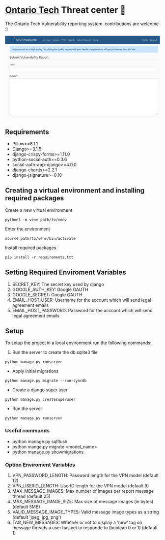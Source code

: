 


#  [Ontario Tech](https://twitter.com/ontariotech_u?lang=en) Threat center 🎯 

The Ontario Tech Vulnerability reporting system. contributions are welcome :) 

<p align="center">
  <img src="https://github.com/leadcentaur/otu-threat-center/blob/2a481f7ca76a677599b88be673a448829d54ea0e/banner.JPG">
</p>

## Requirements 

- Pillow>=8.1.1
- Django>=3.1.5
- django-crispy-forms>=1.11.0
- python-social-auth==0.3.6
- social-auth-app-django>=4.0.0
- django-chartjs>=2.2.1 
- django-jsignature>=0.10

## Creating a virtual environment and installing required packages

Create a new virtual environment 
```
python3 -m venv path/to/venv
```
Enter the environment
```
source path/to/venv/bin/activate
```
Install required packages
```
pip install -r requirements.txt
```

## Setting Required Enviroment Variables
1. SECRET_KEY: The secret key used by django
2. GOOGLE_AUTH_KEY: Google OAUTH
3. GOOGLE_SECRET: Google OAUTH
4. EMAIL_HOST_USER: Username for the account which will send legal agreement emails
5. EMAIL_HOST_PASSWORD: Password for the account which will send legal agreement emails

## Setup
To setup the project in a local environment run the following commands:

1. Run the server to create the db.sqlite3 file
```
python manage.py runserver
```
* Apply initial migrations
```
python manage.py migrate --run-syncdb
```
* Create a django super user
```
python manage.py createsuperuser
```
* Run the server
```
python manage.py runserver
```

### Useful commands
* python manage.py sqlflush
* python mange.py migrate <model_name>
* python manage.py showmigrations

### Option Enviroment Variables
1. VPN_PASSWORD_LENGTH: Password length for the VPN model (default 12)
2. VPN_USERID_LENGTH: UserID length for the VPN model (default 9)
3. MAX_MESSAGE_IMAGES: Max number of images per report message thread (default 25)
4. MAX_MESSAGE_IMAGE_SIZE: Max size of message images (in bytes) (default 5MB)
5. VALID_MESSAGE_IMAGE_TYPES: Valid message image types as a string (default 'jpeg, jpg, png')
6. TAG_NEW_MESSAGES: Whether or not to display a 'new' tag on message threads a user has yet to responde to (boolean 0 or 1) (default 1) 
